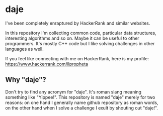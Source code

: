 # daje
I've been completely enraptured by HackerRank and similar websites. 

In this repository I'm collecting common code, particular data structures, interesting algorithms and so on. Maybe it can be useful to other programmers. It's mostly C++ code but I like solving challenges in other languages as well. 

If you feel like connecting with me on HackerRank, here is my profile:
https://www.hackerrank.com/ilpropheta

## Why "daje"?
Don't try to find any acronym for "daje". It's roman slang meaning something like "Yippee!". This repository is named "daje" merely for two reasons: on one hand I generally name github repository as roman words, on the other hand when I solve a challenge I exult by shouting out "daje!".
